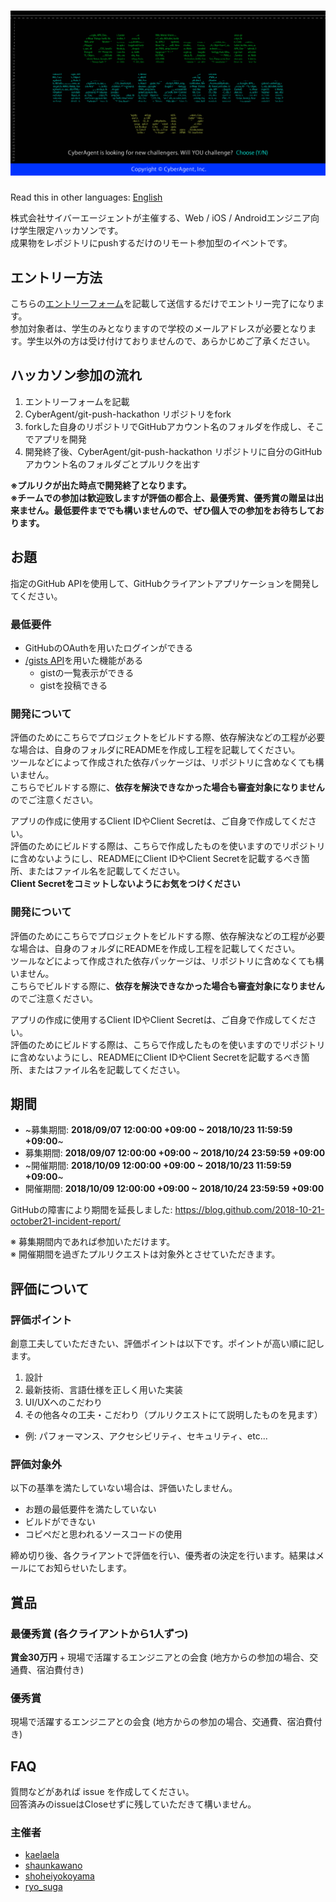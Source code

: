 # ![Git Push Hackathon](./assets/GitPushHackathon.png)

Read this in other languages: [English](./README.en-US.md)

株式会社サイバーエージェントが主催する、Web / iOS / Androidエンジニア向け学生限定ハッカソンです。  
成果物をレポジトリにpushするだけのリモート参加型のイベントです。

## エントリー方法

こちらの[エントリーフォーム](https://goo.gl/forms/RnCT5dQ1ERvgTmz23)を記載して送信するだけでエントリー完了になります。  
参加対象者は、学生のみとなりますので学校のメールアドレスが必要となります。学生以外の方は受け付けておりませんので、あらかじめご了承ください。

## ハッカソン参加の流れ

1. エントリーフォームを記載
2. CyberAgent/git-push-hackathon リポジトリをfork
3. forkした自身のリポジトリでGitHubアカウント名のフォルダを作成し、そこでアプリを開発
4. 開発終了後、CyberAgent/git-push-hackathon リポジトリに自分のGitHubアカウント名のフォルダごとプルリクを出す

**※プルリクが出た時点で開発終了となります。**  
**※チームでの参加は歓迎致しますが評価の都合上、最優秀賞、優秀賞の贈呈は出来ません。最低要件まででも構いませんので、ぜひ個人での参加をお待ちしております。**

## お題

指定のGitHub APIを使用して、GitHubクライアントアプリケーションを開発してください。

### 最低要件

- GitHubのOAuthを用いたログインができる
- [/gists API](https://developer.github.com/v3/gists/)を用いた機能がある
  - gistの一覧表示ができる
  - gistを投稿できる

### 開発について

評価のためにこちらでプロジェクトをビルドする際、依存解決などの工程が必要な場合は、自身のフォルダにREADMEを作成し工程を記載してください。  
ツールなどによって作成された依存パッケージは、リポジトリに含めなくても構いません。  
こちらでビルドする際に、**依存を解決できなかった場合も審査対象になりません** のでご注意ください。  

アプリの作成に使用するClient IDやClient Secretは、ご自身で作成してください。  
評価のためにビルドする際は、こちらで作成したものを使いますのでリポジトリに含めないようにし、READMEにClient IDやClient Secretを記載するべき箇所、またはファイル名を記載してください。  
**Client Secretをコミットしないようにお気をつけください**

### 開発について

評価のためにこちらでプロジェクトをビルドする際、依存解決などの工程が必要な場合は、自身のフォルダにREADMEを作成し工程を記載してください。  
ツールなどによって作成された依存パッケージは、リポジトリに含めなくても構いません。  
こちらでビルドする際に、**依存を解決できなかった場合も審査対象になりません** のでご注意ください。  

アプリの作成に使用するClient IDやClient Secretは、ご自身で作成してください。  
評価のためにビルドする際は、こちらで作成したものを使いますのでリポジトリに含めないようにし、READMEにClient IDやClient Secretを記載するべき箇所、またはファイル名を記載してください。  

## 期間

- ~募集期間: **2018/09/07 12:00:00 +09:00 ~ 2018/10/23 11:59:59 +09:00**~
- 募集期間: **2018/09/07 12:00:00 +09:00 ~ 2018/10/24 23:59:59 +09:00**
- ~開催期間: **2018/10/09 12:00:00 +09:00 ~ 2018/10/23 11:59:59 +09:00**~
- 開催期間: **2018/10/09 12:00:00 +09:00 ~ 2018/10/24 23:59:59 +09:00**

GitHubの障害により期間を延長しました: https://blog.github.com/2018-10-21-october21-incident-report/

※ 募集期間内であれば参加いただけます。  
※ 開催期間を過ぎたプルリクエストは対象外とさせていただきます。

## 評価について

### 評価ポイント

創意工夫していただきたい、評価ポイントは以下です。ポイントが高い順に記します。

1. 設計
2. 最新技術、言語仕様を正しく用いた実装
3. UI/UXへのこだわり
4. その他各々の工夫・こだわり（プルリクエストにて説明したものを見ます）
  - 例: パフォーマンス、アクセシビリティ、セキュリティ、etc...

### 評価対象外

以下の基準を満たしていない場合は、評価いたしません。

- お題の最低要件を満たしていない
- ビルドができない
- コピペだと思われるソースコードの使用

締め切り後、各クライアントで評価を行い、優秀者の決定を行います。結果はメールにてお知らせいたします。

## 賞品

### 最優秀賞 (各クライアントから1人ずつ)

**賞金30万円** + 現場で活躍するエンジニアとの会食 (地方からの参加の場合、交通費、宿泊費付き)

### 優秀賞

現場で活躍するエンジニアとの会食 (地方からの参加の場合、交通費、宿泊費付き)

## FAQ

質問などがあれば issue を作成してください。  
回答済みのissueはCloseせずに残していただきて構いません。

### 主催者

- [kaelaela](https://github.com/kaelaela)
- [shaunkawano](https://github.com/shaunkawano)
- [shoheiyokoyama](https://github.com/shoheiyokoyama)
- [ryo_suga](https://github.com/RyotaSugawara)

